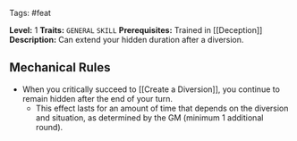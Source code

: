  Tags: #feat 

**Level:** 1
**Traits:** `GENERAL` `SKILL`
**Prerequisites:** Trained in [[Deception]]
**Description:** Can extend your hidden duration after a diversion.

## Mechanical Rules

- When you critically succeed to [[Create a Diversion]], you continue to remain hidden after the end of your turn.
	- This effect lasts for an amount of time that depends on the diversion and situation, as determined by the GM (minimum 1 additional round).